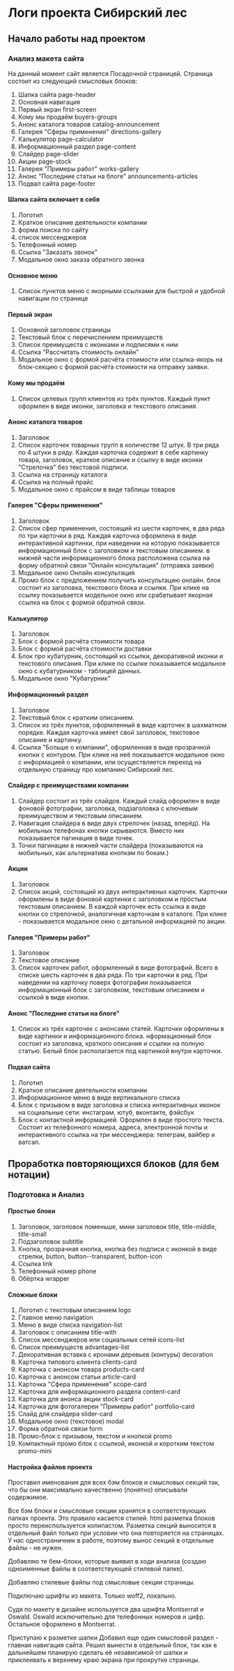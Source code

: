 # Логи проекта Сибирский лес

## Начало работы над проектом

### Анализ макета сайта
На данный момент сайт является Посадочной страницей. Страница состоит из следующий смысловых блоков:
1. Шапка сайта page-header
2. Основная навигация
3. Первый экран first-screen
4. Кому мы продаём buyers-groups
5. Анонс каталога товаров catalog-announcement
6. Галерея "Сферы применения" directions-gallery
7. Калькулятор page-calculator
8. Информационный раздел page-content
9. Слайдер page-slider
10. Акции page-stock
11. Галерея "Примеры работ" works-gallery
12. Анонс "Последние статьи на блоге" announcements-articles
13. Подвал сайта page-footer

#### Шапка сайта включает в себя
1. Логотип
2. Краткое описание деятельности компании
3. форма поиска по сайту
4. список мессенджеров
5. Телефонный номер
6. Ссылка "Заказать звонок"
7. Модальное окно заказа обратного звонка

#### Основное меню
1. Список пунктов меню с якорными ссылками для быстрой и удобной навигации по странице

#### Первый экран
1. Основной заголовок страницы
2. Текстовый блок с перечислением преимуществ
3. Список преимуществ с иконками и подписями к ним
4. Ссылка "Рассчитать стоимость онлайн"
5. Модальное окно с формой расчёта стоимости или ссылка-якорь на блок-секцию с формой расчёта стоимости на отправку заявки.

#### Кому мы продаём
1. Список целевых групп клиентов из трёх пунктов. Каждый пункт оформлен в виде иконки, заголовка и текстового описания.

#### Анонс каталога товаров
1. Заголовок
2. Список карточек товарных групп в количестве 12 штук. В три ряда по 4 штуки в ряду. Каждая карточка содержит в себе картинку товара, заголовок, краткое описание и ссылку в виде иконки "Стрелочка" без текстовой подписи.
3. Ссылка на страницу каталога
4. Ссылка на полный прайс
5. Модальное окно с прайсом в виде таблицы товаров

#### Галерея "Сферы применения"
1. Заголовок
2. Список сфер применения, состоящий из шести карточек, в два ряда по три карточки в ряд. Каждая карточка оформлена в виде интерактивной картинки, при наведении на которую показывается информационный блок с заголовком и текстовым описанием. в нижней части информационного блока расположена ссылка на форму обратной связи "Онлайн консультация" (отправка заявки)
3. Модальное окно Онлайн консультация
4. Промо блок с предложением получить консультацию онлайн. блок состоит из заголовка, текстового блока и ссылки. При клике на ссылку показывается модельное окно или срабатывает якорная ссылка на блок с формой обратной связи.

#### Калькулятор
1. Заголовок
2. Блок с формой расчёта стоимости товара
3. Блок с формой расчёта стоимости доставки
4. Блок про кубатурник, состоящий из ссылки, декоративной иконки и текстового описания. При клике по ссылке показывается модальное окно с кубатурником - таблицей данных.
5. Модальное окно "Кубатурник"
   
#### Информационный раздел
1. Заголовок
2. Текстовый блок с кратким описанием.
3. Список из трёх пунктов, оформленный в виде карточек в шахматном порядке. Каждая карточка имеет свой заголовок, текстовое описание и картинку.
4. Ссылка "Больше о компании", оформленная в виде прозрачной кнопки с контуром. При клике на неё показывается модальное окно с информацией о компании, или осуществляется переход на отдельную страницу про компанию Сибирский лес.

#### Слайдер с преимуществами компании
1. Слайдер состоит из трёх слайдов. Каждый слайд оформлен в виде фоновой фотографии, заголовка, подзаголовка с ключевым преимуществом и текстовым описанием.
2. Навигация слайдера в виде двух стрелочек (назад, вперёд). На мобильных телефонах кнопки скрываются. Вместо них показывается пагинация в виде точек.
3. Точки пагинации в нижней части слайдера (показываются на мобильных, как альтернатива кнопкам по бокам.)

#### Акции
1. Заголовок
2. Список акций, состоящий из двух интерактивных карточек. Карточки оформлены в виде фоновой картинки с заголовком и простым текстовым описанием. В каждой карточек есть ссылка в виде кнопки со стрелочкой, аналогичная карточкам в каталоге. При клике - показывается модальное окно с детальной информацией по акции.

#### Галерея "Примеры работ"
1. Заголовок
2. Текстовое описание
3. Список карточек работ, оформленный в виде фотографий. Всего в списке шесть карточек в два ряда. По три карточки в ряд. При наведении на карточку поверх фотографии показывается информационный блок с заголовком, текстовым описанием и ссылкой в виде кнопки.

#### Анонс "Последние статьи на блоге"
1. Список из трёх карточек с анонсами статей. Карточки оформлены в виде картинки и информационного блока. нформационный блок состоит из заголовка, краткого описания и ссылки на полную статью. Белый блок располагается под картинкой внутри карточки.

#### Подвал сайта
1. Логотип
2. Краткое описание деятельности компании
3. Информационное меню в виде вертикального списка
4. Блок с призывом в виде заголовка и списка интерактивных иконок на социальные сети: инстаграм, ютуб, вконтакте, фэйсбук
5. Блок с контактной информацией. Оформлен в виде простого текста. Состоит из телефонного номера, адреса, электронной почты и интерактивного ссылка на три мессенджера: телеграм, вайбер и ватсап.

## Проработка повторяющихся блоков (для бем нотации)

### Подготовка и Анализ

#### Простые блоки
1. Заголовок, заголовок поменьше, мини заголовок title, title-middle, title-small
2. Подзаголовок subtitle
3. Кнопка, прозрачная кнопка, кнопка без подписи с иконкой в виде стрелки, button, button--transparent, button-icon 
4. Ссылка link
5. Телефонный номер phone
6. Обёртка wrapper

#### Сложные блоки
1. Логотип с текстовым описанием logo
2. Главное меню navigation
3. Меню в виде списка navigation-list 
4. Заголовок с описанием title-with
5. Список мессенджеров или социальных сетей icons-list
6. Список преимуществ advantages-list
7. Декоративная вставка с кронами деревьев (контуры) decoration
8. Карточка типового клиента clients-card
9. Карточка с анонсом товара products-card
10. Карточка с анонсом статьи article-card
11. Карточка "Сфера применения" scope-card
12. Карточка для информационного раздела content-card
13. Карточка для анонса акции stock-card
14. Карточка для фотогалереи "Примеры работ" portfolio-card
15. Слайд для слайдера slider-card
16. Модальное окно (текстовое) modal
17. Форма обратной связи form
18. Промо-блок с призывом, текстом и кнопкой promo
19. Компактный промо блок с ссылкой, иконкой и коротким текстом promo-mini

#### Настройка файлов проекта
Проставил именования для всех бэм блоков и смысловых секций так, что бы они максимально качественно (понятно) описывали содержимое.

Все бэм блоки и смысловые секции хранятся в соответствующих папках проекта.
Это правило касается стилей. html разметка блоков просто переиспользуется копипастом.
Разметка секций выносится в отдельный файл только при условии что она повторяется на страницах.
У нас одностраничник в работе, поэтому вынос секций в отдельные файлы - не нужен.

Добавляю те бем-блоки, которые выявил в ходи анализа (создаю одноименные файлы в соответствующей стилевой папке).

Добавляю стилевые файлы под смысловые секции страницы.

Подключаю шрифты из макета. Только woff2, локально.

Судя по макету в дизайне используется два шрифта Montserrat и Oswald. Oswald исключительно для телефонных номеров и цифр. Остальное оформлено в Montserrat.

Приступаю к разметке шапки
Добавил еще один смысловой раздел - главная навигация сайта. Решил вынести в отдельный блок, так как в дальнейшем планирую сделать её независимой от шапки и приклеивать к верхнему краю экрана при прокрутке страницы.

